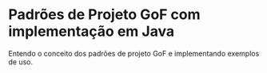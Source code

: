 # Padrões de Projeto GoF com implementação em Java
Entendo o conceito dos padrões de projeto GoF e implementando exemplos de uso.
